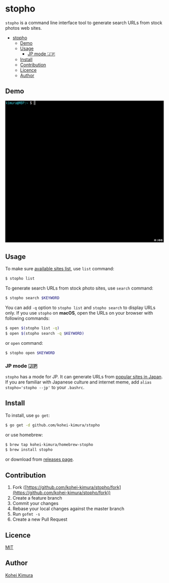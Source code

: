 # stopho

`stopho` is a command line interface tool to generate search URLs from stock photos web sites.

<!-- TOC -->

- [stopho](#stopho)
  - [Demo](#demo)
  - [Usage](#usage)
    - [JP mode :jp:](#jp-mode-jp)
  - [Install](#install)
  - [Contribution](#contribution)
  - [Licence](#licence)
  - [Author](#author)

<!-- /TOC -->

## Demo
![demo](./demo_stopho.gif)

## Usage
To make sure [available sites list](config/sites.yml), use `list` command:

```bash
$ stopho list
```

To generate search URLs from stock photo sites, use `search` command:

```bash
$ stopho search $KEYWORD
```

You can add `-q` option to `stopho list` and `stopho search` to display URLs only. If you use `stopho` on **macOS**, open the URLs on your browser with following commands:

```bash
$ open $(stopho list -q)
$ open $(stopho search -q $KEYWORD)
```

or `open` command:

```bash
$ stopho open $KEYWORD
```

### JP mode :jp:
`stopho` has a mode for JP. It can generate URLs from [popular sites in Japan](config/sitesjp.yml). If you are familiar with Japanese culture and internet meme, add `alias stopho='stopho --jp'` to your `.bashrc`.

## Install

To install, use `go get`:

```bash
$ go get -d github.com/kohei-kimura/stopho
```

or use homebrew:

```bash
$ brew tap kohei-kimura/homebrew-stopho
$ brew install stopho
```

or download from [releases page](https://github.com/kohei-kimura/stopho/releases).

## Contribution

1. Fork ([https://github.com/kohei-kimura/stopho/fork](https://github.com/kohei-kimura/stopho/fork))
1. Create a feature branch
1. Commit your changes
1. Rebase your local changes against the master branch
1. Run `gofmt -s`
1. Create a new Pull Request

## Licence

[MIT](https://choosealicense.com/licenses/mit/)

## Author

[Kohei Kimura](https://kohei-kimura.github.io)

